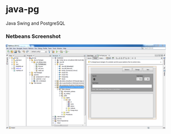 # java-pg
Java Swing and PostgreSQL

### Netbeans Screenshot
![Project Screenshot](https://github.com/clydeatuic/java-pg/blob/master/project-screenshot.png "Project Screenshot")
